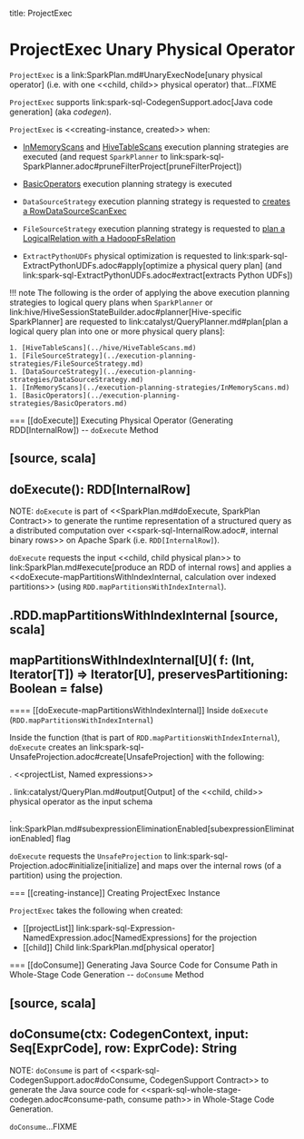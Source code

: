 title: ProjectExec

# ProjectExec Unary Physical Operator

`ProjectExec` is a link:SparkPlan.md#UnaryExecNode[unary physical operator] (i.e. with one <<child, child>> physical operator) that...FIXME

`ProjectExec` supports link:spark-sql-CodegenSupport.adoc[Java code generation] (aka _codegen_).

`ProjectExec` is <<creating-instance, created>> when:

* [InMemoryScans](../execution-planning-strategies/InMemoryScans.md) and [HiveTableScans](../hive/HiveTableScans.md) execution planning strategies are executed (and request `SparkPlanner` to link:spark-sql-SparkPlanner.adoc#pruneFilterProject[pruneFilterProject])

* [BasicOperators](../execution-planning-strategies/BasicOperators.md#Project) execution planning strategy is executed

* `DataSourceStrategy` execution planning strategy is requested to [creates a RowDataSourceScanExec](../execution-planning-strategies/DataSourceStrategy.md#pruneFilterProjectRaw)

* `FileSourceStrategy` execution planning strategy is requested to [plan a LogicalRelation with a HadoopFsRelation](../execution-planning-strategies/FileSourceStrategy.md#apply)

* `ExtractPythonUDFs` physical optimization is requested to link:spark-sql-ExtractPythonUDFs.adoc#apply[optimize a physical query plan] (and link:spark-sql-ExtractPythonUDFs.adoc#extract[extracts Python UDFs])

!!! note
    The following is the order of applying the above execution planning strategies to logical query plans when `SparkPlanner` or link:hive/HiveSessionStateBuilder.adoc#planner[Hive-specific SparkPlanner] are requested to link:catalyst/QueryPlanner.md#plan[plan a logical query plan into one or more physical query plans]:

    1. [HiveTableScans](../hive/HiveTableScans.md)
    1. [FileSourceStrategy](../execution-planning-strategies/FileSourceStrategy.md)
    1. [DataSourceStrategy](../execution-planning-strategies/DataSourceStrategy.md)
    1. [InMemoryScans](../execution-planning-strategies/InMemoryScans.md)
    1. [BasicOperators](../execution-planning-strategies/BasicOperators.md)

=== [[doExecute]] Executing Physical Operator (Generating RDD[InternalRow]) -- `doExecute` Method

[source, scala]
----
doExecute(): RDD[InternalRow]
----

NOTE: `doExecute` is part of <<SparkPlan.md#doExecute, SparkPlan Contract>> to generate the runtime representation of a structured query as a distributed computation over <<spark-sql-InternalRow.adoc#, internal binary rows>> on Apache Spark (i.e. `RDD[InternalRow]`).

`doExecute` requests the input <<child, child physical plan>> to link:SparkPlan.md#execute[produce an RDD of internal rows] and applies a <<doExecute-mapPartitionsWithIndexInternal, calculation over indexed partitions>> (using `RDD.mapPartitionsWithIndexInternal`).

.RDD.mapPartitionsWithIndexInternal
[source, scala]
----
mapPartitionsWithIndexInternal[U](
  f: (Int, Iterator[T]) => Iterator[U],
  preservesPartitioning: Boolean = false)
----

==== [[doExecute-mapPartitionsWithIndexInternal]] Inside `doExecute` (`RDD.mapPartitionsWithIndexInternal`)

Inside the function (that is part of `RDD.mapPartitionsWithIndexInternal`), `doExecute` creates an link:spark-sql-UnsafeProjection.adoc#create[UnsafeProjection] with the following:

. <<projectList, Named expressions>>

. link:catalyst/QueryPlan.md#output[Output] of the <<child, child>> physical operator as the input schema

. link:SparkPlan.md#subexpressionEliminationEnabled[subexpressionEliminationEnabled] flag

`doExecute` requests the `UnsafeProjection` to link:spark-sql-Projection.adoc#initialize[initialize] and maps over the internal rows (of a partition) using the projection.

=== [[creating-instance]] Creating ProjectExec Instance

`ProjectExec` takes the following when created:

* [[projectList]] link:spark-sql-Expression-NamedExpression.adoc[NamedExpressions] for the projection
* [[child]] Child link:SparkPlan.md[physical operator]

=== [[doConsume]] Generating Java Source Code for Consume Path in Whole-Stage Code Generation -- `doConsume` Method

[source, scala]
----
doConsume(ctx: CodegenContext, input: Seq[ExprCode], row: ExprCode): String
----

NOTE: `doConsume` is part of <<spark-sql-CodegenSupport.adoc#doConsume, CodegenSupport Contract>> to generate the Java source code for <<spark-sql-whole-stage-codegen.adoc#consume-path, consume path>> in Whole-Stage Code Generation.

`doConsume`...FIXME
